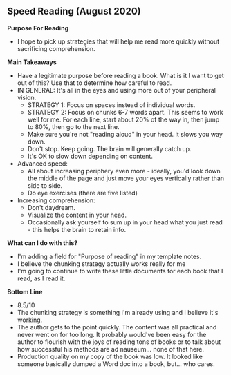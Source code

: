 ## Speed Reading (August 2020)

**Purpose For Reading**
- I hope to pick up strategies that will help me read more quickly without sacrificing comprehension.

**Main Takeaways**
- Have a legitimate purpose before reading a book. What is it I want to get out of this? Use that to determine how careful to read.
- IN GENERAL: It's all in the eyes and using more out of your peripheral vision.
	- STRATEGY 1: Focus on spaces instead of individual words.
	- STRATEGY 2: Focus on chunks 6-7 words apart. This seems to work well for me. For each line, start about 20% of the way in, then jump to 80%, then go to the next line.
	- Make sure you're not "reading aloud" in your head. It slows you way down.
	- Don't stop. Keep going. The brain will generally catch up.
	- It's OK to slow down depending on content.
- Advanced speed:
	- All about increasing periphery even more - ideally, you'd look down the middle of the page and just move your eyes vertically rather than side to side. 
	- Do eye exercises (there are five listed)
- Increasing comprehension:
	- Don't daydream.
	- Visualize the content in your head.
	- Occasionally ask yourself to sum up in your head what you just read - this helps the brain to retain info.


**What can I do with this?**
- I'm adding a field for "Purpose of reading" in my template notes.
- I believe the chunking strategy actually works really for me
- I'm going to continue to write these little documents for each book that I read, as I read it.

**Bottom Line**
- 8.5/10
- The chunking strategy is something I'm already using and I believe it's working.
- The author gets to the point quickly. The content was all practical and never went on for too long. It probably would've been easy for the author to flourish with the joys of reading tons of books or to talk about how successful his methods are ad nauseum... none of that here.
- Production quality on my copy of the book was low. It looked like someone basically dumped a Word doc into a book, but... who cares.
<!--stackedit_data:
eyJoaXN0b3J5IjpbLTE0ODAzOTU2NDIsMTk5ODUwMTY4OSwtNz
gyMTc4ODIwLDgzNTIxMTc3Nyw1MjM4Mzg4NSwtMTc2OTQ4NzAw
MCwtNDYxOTcyMzQ4LC0xNTQ0NzIxODE2LDEzMDQxMTkxNjUsLT
M2MTI2Mjg5OF19
-->
